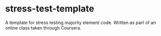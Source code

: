 # stress-test-template
A template for stress testing majority element code. Written as part of an online class taken through Coursera.
